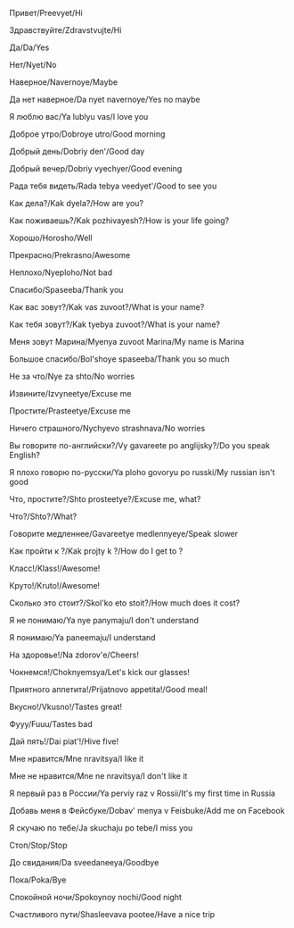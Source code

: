 Привет/Preevyet/Hi

Здравствуйте/Zdravstvujte/Hi

Да/Da/Yes

Нет/Nyet/No

Наверное/Navernoye/Maybe

Да нет наверное/Da nyet navernoye/Yes no maybe

Я люблю вас/Ya lublyu vas/I love you

Доброе утро/Dobroye utro/Good morning

Добрый день/Dobriy den'/Good day

Добрый вечер/Dobriy vyechyer/Good evening

Рада тебя видеть/Rada tebya veedyet'/Good to see you

Как дела?/Kak dyela?/How are you?

Как поживаешь?/Kak pozhivayesh?/How is your life going?

Хорошо/Horosho/Well

Прекрасно/Prekrasno/Awesome

Неплохо/Nyeploho/Not bad

Спасибо/Spaseeba/Thank you

Как вас зовут?/Kak vas zuvoot?/What is your name?

Как тебя зовут?/Kak tyebya zuvoot?/What is your name?

Меня зовут Марина/Myenya zuvoot Marina/My name is Marina

Большое спасибо/Bol'shoye spaseeba/Thank you so much

Не за что/Nye za shto/No worries

Извините/Izvyneetye/Excuse me

Простите/Prasteetye/Excuse me

Ничего страшного/Nychyevo strashnava/No worries

Вы говорите по-английски?/Vy gavareete po anglijsky?/Do you speak English?

Я плохо говорю по-русски/Ya ploho govoryu po russki/My russian isn't good

Что, простите?/Shto prosteetye?/Excuse me, what?

Что?/Shto?/What?

Говорите медленнее/Gavareetye medlennyeye/Speak slower

Как пройти к ?/Kak projty k ?/How do I get to ?

Класс!/Klass!/Awesome!

Круто!/Kruto!/Awesome!

Сколько это стоит?/Skol'ko eto stoit?/How much does it cost?

Я не понимаю/Ya nye panymaju/I don't understand

Я понимаю/Ya paneemaju/I understand

На здоровье!/Na zdorov'e/Cheers!

Чокнемся!/Choknyemsya/Let's kick our glasses!

Приятного аппетита!/Prijatnovo appetita!/Good meal!

Вкусно!/Vkusno!/Tastes great!

Фууу/Fuuu/Tastes bad

Дай пять!/Dai piat'!/Hive five!

Мне нравится/Mne nravitsya/I like it

Мне не нравится/Mne ne nravitsya/I don't like it

Я первый раз в России/Ya perviy raz v Rossii/It's my first time in Russia

Добавь меня в Фейсбуке/Dobav' menya v Feisbuke/Add me on Facebook

Я скучаю по тебе/Ja skuchaju po tebe/I miss you

Стоп/Stop/Stop

До свидания/Da sveedaneeya/Goodbye

Пока/Poka/Bye

Спокойной ночи/Spokoynoy nochi/Good night

Счастливого пути/Shasleevava pootee/Have a nice trip